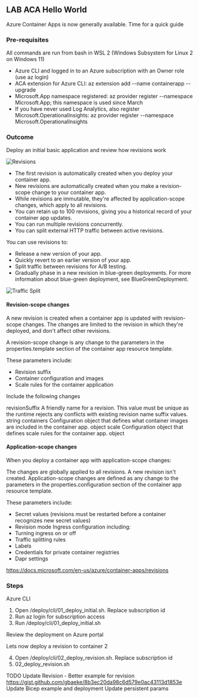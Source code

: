 
## LAB ACA Hello World

Azure Container Apps is now generally available. Time for a quick guide

### Pre-requisites

All commands are run from bash in WSL 2 (Windows Subsystem for Linux 2 on Windows 11)
- Azure CLI and logged in to an Azure subscription with an Owner role (use az login)
- ACA extension for Azure CLI: az extension add --name containerapp --upgrade
- Microsoft.App namespace registered: az provider register --namespace Microsoft.App; this namespace is used since March
- If you have never used Log Analytics, also register Microsoft.OperationalInsights: az provider register --namespace Microsoft.OperationalInsights

### Outcome

Deploy an initial basic application and review how revisions work

![Revisions](https://docs.microsoft.com/en-us/azure/container-apps/media/revisions/azure-container-apps-revisions.png)

- The first revision is automatically created when you deploy your container app.
- New revisions are automatically created when you make a revision-scope change to your container app.
- While revisions are immutable, they're affected by application-scope changes, which apply to all revisions.
- You can retain up to 100 revisions, giving you a historical record of your container app updates.
- You can run multiple revisions concurrently.
- You can split external HTTP traffic between active revisions.

You can use revisions to:

- Release a new version of your app.
- Quickly revert to an earlier version of your app.
- Split traffic between revisions for A/B testing.
- Gradually phase in a new revision in blue-green deployments. For more information about blue-green deployment, see BlueGreenDeployment.

![Traffic Split](https://docs.microsoft.com/en-us/azure/container-apps/media/revisions/azure-container-apps-revisions-traffic-split.png)

#### Revision-scope changes

A new revision is created when a container app is updated with revision-scope changes. The changes are limited to the revision in which they're deployed, and don't affect other revisions.

A revision-scope change is any change to the parameters in the properties.template section of the container app resource template.

These parameters include:

- Revision suffix
- Container configuration and images
- Scale rules for the container application

Include the following changes

revisionSuffix	A friendly name for a revision. This value must be unique as the runtime rejects any conflicts with existing revision name suffix values.	string
containers	Configuration object that defines what container images are included in the container app.	object
scale	Configuration object that defines scale rules for the container app.	object

#### Application-scope changes

When you deploy a container app with application-scope changes:

The changes are globally applied to all revisions.
A new revision isn't created.
Application-scope changes are defined as any change to the parameters in the properties.configuration section of the container app resource template.

These parameters include:

- Secret values (revisions must be restarted before a container recognizes new secret values)
- Revision mode
Ingress configuration including:
- Turning ingress on or off
- Traffic splitting rules
- Labels
- Credentials for private container registries
- Dapr settings

https://docs.microsoft.com/en-us/azure/container-apps/revisions

### Steps

Azure CLI 

1. Open /deploy/cli/01_deploy_initial.sh. Replace subscription id
2. Run az login for subscription access
3. Run /deploy/cli/01_deploy_initial.sh

Review the deployment on Azure portal

Lets now deploy a revision to container 2

4. Open /deploy/cli/02_deploy_revision.sh. Replace subscription id
5. 02_deploy_revision.sh

TODO
Update Revision - Better example for revision https://gist.github.com/gbaeke/8b3ec20da98c6d579e0ac43113d1853e
Update Bicep example and deployment
Update persistent params